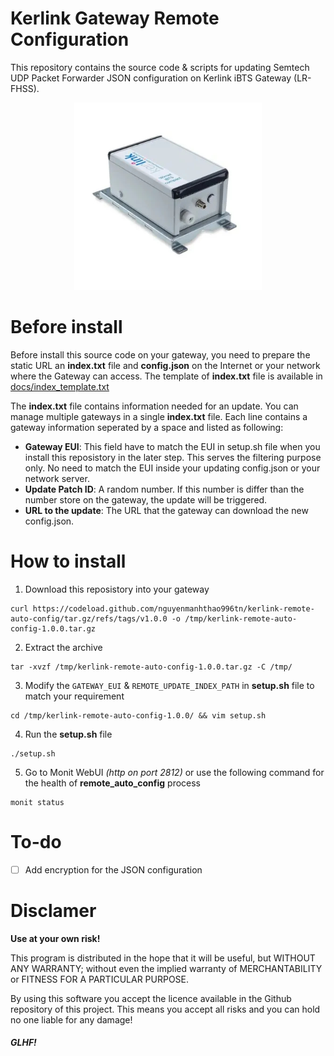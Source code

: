 # Kerlink Gateway Remote Configuration

This repository contains the source code & scripts for updating Semtech UDP Packet Forwarder JSON configuration on Kerlink iBTS Gateway (LR-FHSS).

<p align="center">
  <img src="docs/gateway.jpg" width=300>
</p>

# Before install

Before install this source code on your gateway, you need to prepare the static URL an **index.txt** file and **config.json** on the Internet or your network where the Gateway can access. The template of **index.txt** file is available in [docs/index_template.txt](docs/index_template.txt)

The **index.txt** file contains information needed for an update. You can manage multiple gateways in a single **index.txt** file. Each line contains a gateway information seperated by a space and listed as following:

- **Gateway EUI**: This field have to match the EUI in setup.sh file when you install this reposistory in the later step. This serves the filtering purpose only. No need to match the EUI inside your updating config.json or your network server.
- **Update Patch ID**: A random number. If this number is differ than the number store on the gateway, the update will be triggered.
- **URL to the update**: The URL that the gateway can download the new config.json.

# How to install

1. Download this reposistory into your gateway

```
curl https://codeload.github.com/nguyenmanhthao996tn/kerlink-remote-auto-config/tar.gz/refs/tags/v1.0.0 -o /tmp/kerlink-remote-auto-config-1.0.0.tar.gz
```

2. Extract the archive

```
tar -xvzf /tmp/kerlink-remote-auto-config-1.0.0.tar.gz -C /tmp/
```

3. Modify the ```GATEWAY_EUI``` & ```REMOTE_UPDATE_INDEX_PATH``` in **setup.sh** file to match your requirement

```
cd /tmp/kerlink-remote-auto-config-1.0.0/ && vim setup.sh
```

4. Run the **setup.sh** file

```
./setup.sh
```

5. Go to Monit WebUI <i>(http on port 2812)</i> or use the following command for the health of **remote_auto_config** process
```
monit status
```

# To-do

- [ ] Add encryption for the JSON configuration

# Disclamer

**Use at your own risk!**

This program is distributed in the hope that it will be useful, but WITHOUT ANY WARRANTY; without even the implied warranty of MERCHANTABILITY or FITNESS FOR A PARTICULAR PURPOSE.

By using this software you accept the licence available in the Github repository of this project. This means you accept all risks and you can hold no one liable for any damage!

##### *GLHF!*
